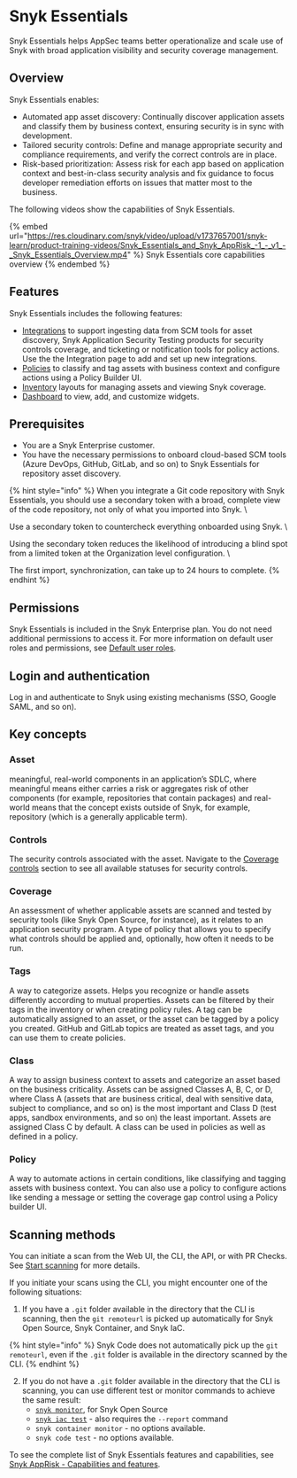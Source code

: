# Snyk Essentials

Snyk Essentials helps AppSec teams better operationalize and scale use of Snyk with broad application visibility and security coverage management.&#x20;

## Overview

Snyk Essentials enables:&#x20;

* Automated app asset discovery: Continually discover application assets and classify them by business context, ensuring security is in sync with development.
* Tailored security controls: Define and manage appropriate security and compliance requirements, and verify the correct controls are in place.
* Risk-based prioritization: Assess risk for each app based on application context and best-in-class security analysis and fix guidance to focus developer remediation efforts on issues that matter most to the business.

The following videos show the capabilities of Snyk Essentials.

{% embed url="https://res.cloudinary.com/snyk/video/upload/v1737657001/snyk-learn/product-training-videos/Snyk_Essentials_and_Snyk_AppRisk_-1_-_v1_-_Snyk_Essentials_Overview.mp4" %}
Snyk Essentials core capabilities overview
{% endembed %}

## Features

Snyk Essentials includes the following features:&#x20;

* [Integrations](../developer-tools/scm-integrations/group-level-integrations/) to support ingesting data from SCM tools for asset discovery, Snyk Application Security Testing products for security controls coverage, and ticketing or notification tools for policy actions. Use the the Integration page to add and set up new integrations.
* [Policies](../manage-risk/policies/assets-policies/) to classify and tag assets with business context and configure actions using a Policy Builder UI.
* [Inventory](../manage-assets/manage-assets.md) layouts for managing assets and viewing Snyk coverage.
* [Dashboard](../discover-snyk/getting-started/snyk-web-ui.md#view-the-assets-dashboard) to view, add, and customize widgets.

## Prerequisites

* You are a Snyk Enterprise customer.
* You have the necessary permissions to onboard cloud-based SCM tools (Azure DevOps, GitHub, GitLab, and so on) to Snyk Essentials for repository asset discovery.

{% hint style="info" %}
When you integrate a Git code repository with Snyk Essentials, you should use a secondary token with a broad, complete view of the code repository, not only of what you imported into Snyk. \


Use a secondary token to countercheck everything onboarded using Snyk. \


Using the secondary token reduces the likelihood of introducing a blind spot from a limited token at the Organization level configuration. \


The first import, synchronization, can take up to 24 hours to complete.
{% endhint %}

## Permissions

Snyk Essentials is included in the Snyk Enterprise plan. You do not need additional permissions to access it. For more information on default user roles and permissions, see [Default user roles](../snyk-platform-administration/user-roles/pre-defined-roles.md).

## Login and authentication

Log in and authenticate to Snyk using existing mechanisms (SSO, Google SAML, and so on).

## Key concepts

### Asset

meaningful, real-world components in an application’s SDLC, where meaningful means either carries a risk or aggregates risk of other components (for example, repositories that contain packages) and real-world means that the concept exists outside of Snyk, for example, repository (which is a generally applicable term).

### **Controls**

The security controls associated with the asset. Navigate to the [Coverage controls](../manage-risk/policies/assets-policies/use-cases-for-policies/coverage-control-policy.md) section to see all available statuses for security controls.

### **Coverage**

An assessment of whether applicable assets are scanned and tested by security tools (like Snyk Open Source, for instance), as it relates to an application security program.  A type of policy that allows you to specify what controls should be applied and, optionally, how often it needs to be run.

### **Tags**

A way to categorize assets. Helps you recognize or handle assets differently according to mutual properties. Assets can be filtered by their tags in the inventory or when creating policy rules. A tag can be automatically assigned to an asset, or the asset can be tagged by a policy you created. GitHub and GitLab topics are treated as asset tags, and you can use them to create policies.&#x20;

### **Class**

A way to assign business context to assets and categorize an asset based on the business criticality. Assets can be assigned Classes A, B, C, or D, where Class A (assets that are business critical, deal with sensitive data, subject to compliance, and so on) is the most important and Class D (test apps, sandbox environments, and so on) the least important. Assets are assigned Class C by default. A class can be used in policies as well as defined in a policy.

### **Policy**

A way to automate actions in certain conditions, like classifying and tagging assets with business context. You can also use a policy to configure actions like sending a message or setting the coverage gap control using a Policy builder UI.

## Scanning methods

You can initiate a scan from the Web UI, the CLI, the API, or with PR Checks. See [Start scanning](start-scanning.md) for more details.

If you initiate your scans using the CLI, you might encounter one of the following situations:

1. If you have a `.git` folder available in the directory that the CLI is scanning, then the `git remoteurl` is picked up automatically for Snyk Open Source, Snyk Container, and Snyk IaC.&#x20;

{% hint style="info" %}
Snyk Code does not automatically pick up the `git remoteurl`, even if the `.git` folder is available in the directory scanned by the CLI.
{% endhint %}

2. If you do not have a `.git` folder available in the directory that the CLI is scanning, you can use different test or monitor commands to achieve the same result:
   * [`snyk monitor`](../developer-tools/snyk-cli/commands/monitor.md#remote-repo-url-less-than-url-greater-than), for Snyk Open Source
   * [`snyk iac test`](../developer-tools/snyk-cli/commands/iac-test.md#remote-repo-url-less-than-url-greater-than) - also requires the `--report` command
   * `snyk container monitor` - no options available.
   * `snyk code test` - no options available.

To see the complete list of Snyk Essentials features and capabilities, see [Snyk AppRisk - Capabilities and features](snyk-apprisk.md#capabilities-and-features).
